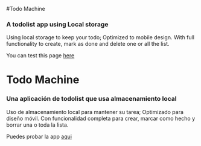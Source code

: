 #Todo Machine
### A todolist app using Local storage

Using local storage to keep your todo; Optimized to mobile design. With full functionality to create, mark as done and delete one or all the list.

You can test this page [here](https://todo-machine-ld.netlify.app/ "here")

# Todo Machine
### Una aplicación de todolist que usa almacenamiento local

Uso de almacenamiento local para mantener su tarea; Optimizado para diseño móvil. Con funcionalidad completa para crear, marcar como hecho y borrar una o toda la lista.

Puedes probar la app [aqui](https://todo-machine-ld.netlify.app/ "aqui")